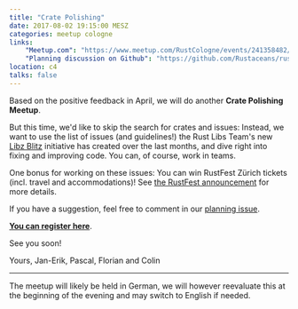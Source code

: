 ```yaml
---
title: "Crate Polishing"
date: 2017-08-02 19:15:00 MESZ
categories: meetup cologne
links:
    "Meetup.com": "https://www.meetup.com/RustCologne/events/241358482/"
    "Planning discussion on Github": "https://github.com/Rustaceans/rust-cologne/issues/35"
location: c4
talks: false
---
```

Based on the positive feedback in April, we will do another **Crate Polishing
Meetup**.

But this time, we'd like to skip the search for crates and issues: Instead, we
want to use the list of issues (and guidelines!) the Rust Libs Team's new [Libz
Blitz] initiative has created over the last months, and dive right into fixing
and improving code. You can, of course, work in teams.

One bonus for working on these issues: You can win RustFest Zürich tickets
(incl. travel and accommodations)! See [the RustFest announcement][rustfest] for
more details.

If you have a suggestion, feel free to comment in our [planning issue].

**[You can register here][meetup]**.

See you soon!

Yours, Jan-Erik, Pascal, Florian and Colin

- - -

The meetup will likely be held in German, we will however reevaluate this at the
beginning of the evening and may switch to English if needed.

[Libz Blitz]: https://internals.rust-lang.org/t/rust-libz-blitz/5184
[rustfest]: http://blog.rustfest.eu/libz-blitz
[planning issue]: https://github.com/Rustaceans/rust-cologne/issues/35
[meetup]: https://www.meetup.com/RustCologne/events/241358482/
